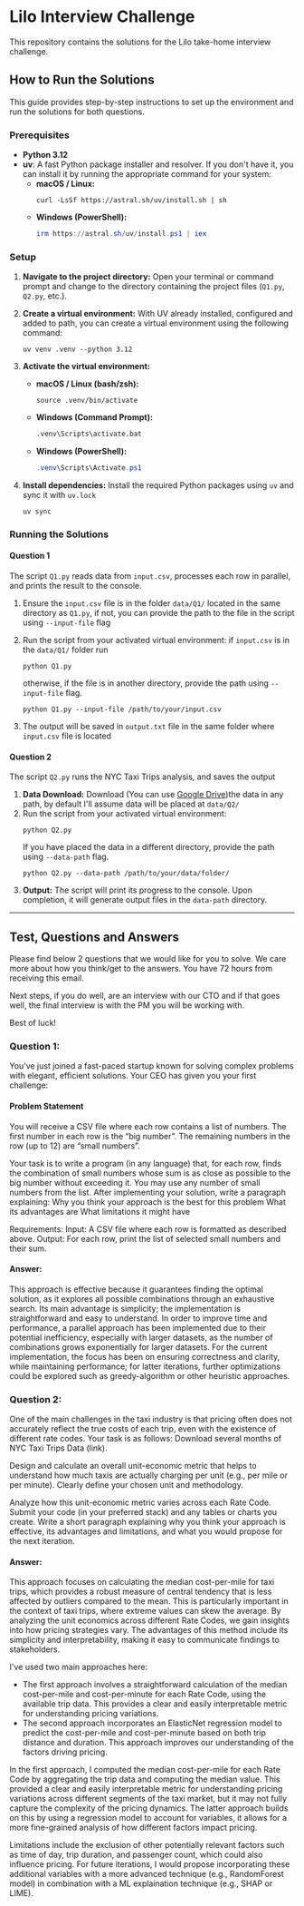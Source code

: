# Lilo Interview Challenge

This repository contains the solutions for the Lilo take-home interview challenge.
## How to Run the Solutions

This guide provides step-by-step instructions to set up the environment and run the solutions for both questions.

### Prerequisites

*   **Python 3.12**
*   **uv**: A fast Python package installer and resolver. If you don't have it, you can install it by running the appropriate command for your system:
    *   **macOS / Linux:**
        ```shell
        curl -LsSf https://astral.sh/uv/install.sh | sh
        ```
    *   **Windows (PowerShell):**
        ```powershell
        irm https://astral.sh/uv/install.ps1 | iex
        ```

### Setup

1.  **Navigate to the project directory:**
    Open your terminal or command prompt and change to the directory containing the project files (`Q1.py`, `Q2.py`, etc.).

2.  **Create a virtual environment:**
    With UV already installed, configured and added to path, you can create a virtual environment using the following command:
    ```shell
    uv venv .venv --python 3.12
    ```

3.  **Activate the virtual environment:**
    *   **macOS / Linux (bash/zsh):**
        ```shell
        source .venv/bin/activate
        ```
    *   **Windows (Command Prompt):**
        ```cmd
        .venv\Scripts\activate.bat
        ```
    *   **Windows (PowerShell):**
        ```powershell
        .venv\Scripts\Activate.ps1
        ```

4.  **Install dependencies:**
    Install the required Python packages using `uv` and sync it with `uv.lock`
    ```shell
    uv sync
    ```

### Running the Solutions

#### Question 1

The script `Q1.py` reads data from `input.csv`, processes each row in parallel, and prints the result to the console.

1.  Ensure the `input.csv` file is in the folder `data/Q1/` located in the same directory as `Q1.py`, if not, you can provide the path to the file in the script using `--input-file` flag
2.  Run the script from your activated virtual environment:
    if `input.csv` is in the `data/Q1/` folder run
    ```shell
    python Q1.py
    ```
    otherwise, if the file is in another directory, provide the path using `--input-file` flag.

    ```shell
    python Q1.py --input-file /path/to/your/input.csv
    ```

3.  The output will be saved in `output.txt` file in the same folder where `input.csv` file is located

#### Question 2

The script `Q2.py` runs the NYC Taxi Trips analysis, and saves the output

1.  **Data Download:** Download (You can use [Google Drive](https://drive.google.com/drive/folders/1LguKlptRcVfXaJ_I3diLoNhY9QIYwW19?usp=sharing))the data in any path, by default I'll assume data will be placed at `data/Q2/`
2.  Run the script from your activated virtual environment:
    ```shell
    python Q2.py
    ```
    If you have placed the data in a different directory, provide the path using `--data-path` flag.
    ```shell
    python Q2.py --data-path /path/to/your/data/folder/
    ```
3.  **Output:** The script will print its progress to the console. Upon completion, it will generate output files in the `data-path` directory.

---
## Test, Questions and Answers
Please find below 2 questions that we would like for you to solve. We care more about how you think/get to the answers. You have 72 hours from receiving this email.

Next steps, if you do well, are an interview with our CTO and if that goes well, the final interview is with the PM you will be working with.

Best of luck!

### Question 1:
You’ve just joined a fast-paced startup known for solving complex problems with elegant, efficient solutions. Your CEO has given you your first challenge:

#### Problem Statement
You will receive a CSV file where each row contains a list of numbers. The first number in each row is the “big number”. The remaining numbers in the row (up to 12) are “small numbers”.

Your task is to write a program (in any language) that, for each row, finds the combination of small numbers whose sum is as close as possible to the big number without exceeding it. You may use any number of small numbers from the list.
After implementing your solution, write a paragraph explaining:
Why you think your approach is the best for this problem
What its advantages are
What limitations it might have

Requirements:
Input: A CSV file where each row is formatted as described above.
Output: For each row, print the list of selected small numbers and their sum.

#### Answer:
This approach is effective because it guarantees finding the optimal solution, as it explores all possible combinations through an exhaustive search. Its main advantage is simplicity; the implementation is straightforward and easy to understand. In order to improve time and performance, a parallel approach has been implemented due to their potential inefficiency, especially with larger datasets, as the number of combinations grows exponentially for larger datasets. For the current implementation, the focus has been on ensuring correctness and clarity, while maintaining performance; for latter iterations, further optimizations could be explored such as greedy-algorithm or other heuristic approaches.

### Question 2:

One of the main challenges in the taxi industry is that pricing often does not accurately reflect the true costs of each trip, even with the existence of different rate codes. Your task is as follows:
Download several months of NYC Taxi Trips Data (link).

Design and calculate an overall unit-economic metric that helps to understand how much taxis are actually charging per unit (e.g., per mile or per minute). Clearly define your chosen unit and methodology.

Analyze how this unit-economic metric varies across each Rate Code.
Submit your code (in  your preferred stack) and any tables or charts you create.
Write a short paragraph explaining why you think your approach is effective, its advantages and limitations, and what you would propose for the next iteration.

#### Answer:
This approach focuses on calculating the median cost-per-mile for taxi trips, which provides a robust measure of central tendency that is less affected by outliers compared to the mean. This is particularly important in the context of taxi trips, where extreme values can skew the average. By analyzing the unit economics across different Rate Codes, we gain insights into how pricing strategies vary. The advantages of this method include its simplicity and interpretability, making it easy to communicate findings to stakeholders.

I've used two main approaches here:
- The first approach involves a straightforward calculation of the median cost-per-mile and cost-per-minute for each Rate Code, using the available trip data. This provides a clear and easily interpretable metric for understanding pricing variations.
- The second approach incorporates an ElasticNet regression model to predict the cost-per-mile and cost-per-minute based on both trip distance and duration. This approach improves our understanding of the factors driving pricing.

In the first approach, I computed the median cost-per-mile for each Rate Code by aggregating the trip data and computing the median value. This provided a clear and easily interpretable metric for understanding pricing variations across different segments of the taxi market, but it may not fully capture the complexity of the pricing dynamics. The latter approach builds on this by using a regression model to account for variables, it allows for a more fine-grained analysis of how different factors impact pricing.

Limitations include the exclusion of other potentially relevant factors such as time of day, trip duration, and passenger count, which could also influence pricing. For future iterations, I would propose incorporating these additional variables with a more advanced technique (e.g., RandomForest model) in combination with a ML explaination technique (e.g., SHAP or LIME).
